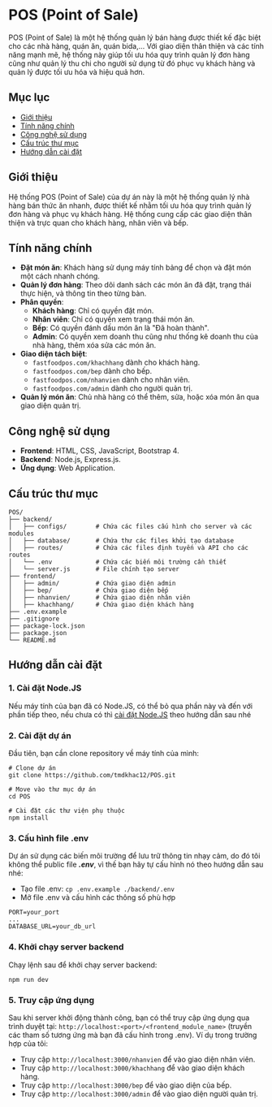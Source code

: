 # POS (Point of Sale)
POS (Point of Sale) là một hệ thống quản lý bán hàng được thiết kế đặc biệt cho các nhà hàng, quán ăn, quán bida,... Với giao diện thân thiện và các tính năng mạnh mẽ, hệ thống này giúp tối ưu hóa quy trình quản lý đơn hàng cũng như quản lý thu chi cho người sử dụng từ đó phục vụ khách hàng và quản lý được tối ưu hóa và hiệu quả hơn.


## Mục lục
- [Giới thiệu](#giới-thiệu)
- [Tính năng chính](#tính-năng-chính)
- [Công nghệ sử dụng](#công-nghệ-sử-dụng)
- [Cấu trúc thư mục](#cấu-trúc-thư-mục)
- [Hướng dẫn cài đặt](#hướng-dẫn-cài-đặt)

## Giới thiệu
Hệ thống POS (Point of Sale) của dự án này là một hệ thống quản lý nhà hàng bán thức ăn nhanh, được thiết kế nhằm tối ưu hóa quy trình quản lý đơn hàng và phục vụ khách hàng. Hệ thống cung cấp các giao diện thân thiện và trực quan cho khách hàng, nhân viên và bếp.

## Tính năng chính
- **Đặt món ăn**: Khách hàng sử dụng máy tính bảng để chọn và đặt món một cách nhanh chóng.  
- **Quản lý đơn hàng**: Theo dõi danh sách các món ăn đã đặt, trạng thái thực hiện, và thông tin theo từng bàn.  
- **Phân quyền**:
  - **Khách hàng**: Chỉ có quyền đặt món.  
  - **Nhân viên**: Chỉ có quyền xem trạng thái món ăn.  
  - **Bếp**: Có quyền đánh dấu món ăn là "Đã hoàn thành".  
  - **Admin**: Có quyền xem doanh thu cũng như thống kê doanh thu của nhà hàng, thêm xóa sửa các món ăn. 
- **Giao diện tách biệt**:
  - `fastfoodpos.com/khachhang` dành cho khách hàng.  
  - `fastfoodpos.com/bep` dành cho bếp.  
  - `fastfoodpos.com/nhanvien` dành cho nhân viên. 
  - `fastfoodpos.com/admin` dành cho người quản trị.  
- **Quản lý món ăn**: Chủ nhà hàng có thể thêm, sửa, hoặc xóa món ăn qua giao diện quản trị.

## Công nghệ sử dụng
- **Frontend**: HTML, CSS, JavaScript, Bootstrap 4.  
- **Backend**: Node.js, Express.js.  
- **Ứng dụng**: Web Application.

## Cấu trúc thư mục
```
POS/
├── backend/
│   ├── configs/        # Chứa các files cấu hình cho server và các modules 
│   ├── database/       # Chứa thư các files khởi tạo database 
│   ├── routes/         # Chứa các files định tuyến và API cho các routes 
│   └── .env            # Chứa các biến môi trường cần thiết
│   └── server.js       # File chính tạo server 
├── frontend/
│   ├── admin/          # Chứa giao diện admin 
│   ├── bep/            # Chứa giao diện bếp  
│   ├── nhanvien/       # Chứa giao diện nhân viên
│   ├── khachhang/      # Chứa giao diện khách hàng
├── .env.example 
├── .gitignore
├── package-lock.json
├── package.json
└── README.md
```  

## Hướng dẫn cài đặt

### 1. Cài đặt Node.JS
Nếu máy tính của bạn đã có Node.JS, có thể bỏ qua phần này và đến với phần tiếp theo, nếu chưa có thì [cài đặt Node.JS](https://nodejs.org/en) theo hướng dẫn sau nhé  

### 2. Cài đặt dự án 
Đầu tiên, bạn cần clone repository về máy tính của mình:
```
# Clone dự án 
git clone https://github.com/tmdkhac12/POS.git

# Move vào thư mục dự án 
cd POS

# Cài đặt các thư viện phụ thuộc 
npm install 
```

### 3. Cấu hình file .env
Dự án sử dụng các biến môi trường để lưu trữ thông tin nhạy cảm, do đó tôi không thể public file **_.env_**, vì thế bạn hãy tự cấu hình nó theo hướng dẫn sau nhé:

- Tạo file .env: `cp .env.example ./backend/.env`
- Mở file .env và cấu hình các thông số phù hợp
```
PORT=your_port
...
DATABASE_URL=your_db_url
```

### 4. Khởi chạy server backend
Chạy lệnh sau để khởi chạy server backend:
```
npm run dev 
```

### 5. Truy cập ứng dụng
Sau khi server khởi động thành công, bạn có thể truy cập ứng dụng qua trình duyệt tại:
`http://localhost:<port>/<frontend_module_name>` (truyền các tham số tương ứng mà bạn đã cấu hình trong .env). Ví dụ trong trường hợp của tôi:  
- Truy cập `http://localhost:3000/nhanvien` để vào giao diện nhân viên.
- Truy cập `http://localhost:3000/khachhang` để vào giao diện khách hàng.
- Truy cập `http://localhost:3000/bep` để vào giao diện của bếp.
- Truy cập `http://localhost:3000/admin` để vào giao diện người quản trị.
